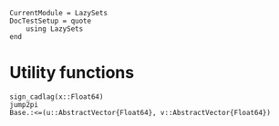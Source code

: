 ```@meta
CurrentModule = LazySets
DocTestSetup = quote
    using LazySets
end
```

# Utility functions

```@docs
sign_cadlag(x::Float64)
jump2pi
Base.:<=(u::AbstractVector{Float64}, v::AbstractVector{Float64})
```
